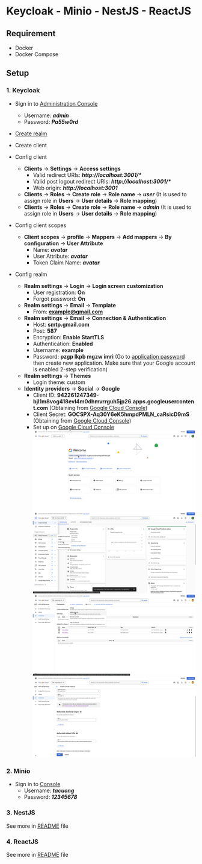 # Keycloak - Minio - NestJS - ReactJS

## Requirement

- Docker
- Docker Compose

## Setup

### 1. Keycloak

- Sign in to [Administration Console](http://localhost:8080/auth)
  - Username: **_admin_**
  - Password: **_Pa55w0rd_**
- [Create realm](http://localhost:8080/auth/admin/master/console/#/master/add-realm)
- Create client
- Config client
  - **Clients** -> **Settings** -> **Access settings**
    - Valid redirect URIs: **_http://localhost:3001/\*_**
    - Valid post logout redirect URIs: **_http://localhost:3001/\*_**
    - Web origin: **_http://localhost:3001_**
  - **Clients** -> **Roles** -> **Create role** -> **Role name** -> **_user_** (It is used to assign role in **Users** -> **User details** -> **Role mapping**)
  - **Clients** -> **Roles** -> **Create role** -> **Role name** -> **_admin_** (It is used to assign role in **Users** -> **User details** -> **Role mapping**)
- Config client scopes

  - **Client scopes** -> **profile** -> **Mappers** -> **Add mappers** -> **By configuration** -> **User Attribute**
    - Name: **_avatar_**
    - User Attribute: **_avatar_**
    - Token Claim Name: **_avatar_**

- Config realm
  - **Realm settings** -> **Login** -> **Login screen customization**
    - User registration: **On**
    - Forgot password: **On**
  - **Realm settings** -> **Email** -> **Template**
    - From: **example@gmail.com**
  - **Realm settings** -> **Email** -> **Connection & Authentication**
    - Host: **smtp.gmail.com**
    - Post: **587**
    - Encryption: **Enable StartTLS**
    - Authentication: **Enabled**
    - Username: **example**
    - Password: **pzgp lkpb mgzw imri** (Go to [application password](https://myaccount.google.com/u/1/apppasswords?utm_source=google-account&utm_medium=myaccountsecurity&utm_campaign=tsv-settings&rapt=AEjHL5Plx2bKft72Pe59WiQvx0cqln1Ie44-gwHxFt6186SNJ9JlO-TgS_LuFVj1tg3WMyBPip4C6eyYgmaOYmfIThFHUgTaEsaHdUorT_VugxnnwwqFHgg) then create new application. Make sure that your Google account is enabled 2-step verification)
  - **Realm settings** -> **Themes**
    - Login theme: custom
  - **Identity providers** -> **Social** -> **Google**
    - Client ID: **942261247349-bjl1m8vog418evl4m0dhmvrrguh5jp26.apps.googleusercontent.com** (Obtaining from [Google Cloud Console](https://console.cloud.google.com))
    - Client Secret: **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** (Obtaining from [Google Cloud Console](https://console.cloud.google.com))
    - Set up on [Google Cloud Console](https://console.cloud.google.com)
      ![create project gcs](./images/gcs-create-project.png)
      ![create credential gcs](./images/gcs-create-credential.png)
      ![create oauth gcs](./images/gcs-create-oauth.png)
      ![oauth info gcs](./images/gcs-oauth-info.png)

### 2. Minio

- Sign in to [Console](http://localhost:9001/login)
  - Username: **_tacuong_**
  - Password: **_12345678_**

### 3. NestJS

See more in [README](./nestjs/README.md) file

### 4. ReactJS

See more in [README](./reactjs/README.md) file
